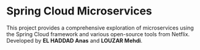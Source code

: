 # Spring Cloud Microservices
This project provides a comprehensive exploration of microservices using the Spring Cloud framework and various open-source tools from Netflix. Developed by **EL HADDAD Anas** and **LOUZAR Mehdi**.
